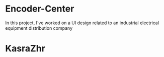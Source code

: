 # Encoder-Center
In this project, I've worked on a UI design related to an industrial electrical equipment distribution company
<h1>KasraZhr</h1>

